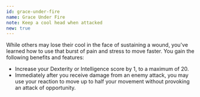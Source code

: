 ```yaml
---
id: grace-under-fire
name: Grace Under Fire
note: Keep a cool head when attacked
new: true
---
```


While others may lose their cool in the face of sustaining a wound, you've learned how to use that burst of pain and 
stress to move faster. You gain the following benefits and features:

- Increase your Dexterity or Intelligence score by 1, to a maximum of 20.
- Immediately after you receive damage from an enemy attack, you may use your reaction to move up to half your movement without provoking an attack of opportunity.
